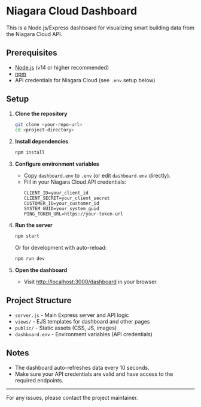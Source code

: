 # Niagara Cloud Dashboard

This is a Node.js/Express dashboard for visualizing smart building data from the Niagara Cloud API.

## Prerequisites

- [Node.js](https://nodejs.org/) (v14 or higher recommended)
- [npm](https://www.npmjs.com/)
- API credentials for Niagara Cloud (see `.env` setup below)

## Setup

1. **Clone the repository**

   ```sh
   git clone <your-repo-url>
   cd <project-directory>
   ```

2. **Install dependencies**

   ```sh
   npm install
   ```

3. **Configure environment variables**

   - Copy `dashboard.env` to `.env` (or edit `dashboard.env` directly).
   - Fill in your Niagara Cloud API credentials:
     ```
     CLIENT_ID=your_client_id
     CLIENT_SECRET=your_client_secret
     CUSTOMER_ID=your_customer_id
     SYSTEM_GUID=your_system_guid
     PING_TOKEN_URL=https://your-token-url
     ```

4. **Run the server**

   ```sh
   npm start
   ```
   Or for development with auto-reload:
   ```sh
   npm run dev
   ```

5. **Open the dashboard**

   - Visit [http://localhost:3000/dashboard](http://localhost:3000/dashboard) in your browser.

## Project Structure

- `server.js` - Main Express server and API logic
- `views/` - EJS templates for dashboard and other pages
- `public/` - Static assets (CSS, JS, images)
- `dashboard.env` - Environment variables (API credentials)

## Notes

- The dashboard auto-refreshes data every 10 seconds.
- Make sure your API credentials are valid and have access to the required endpoints.

---

For any issues, please contact the project maintainer.
